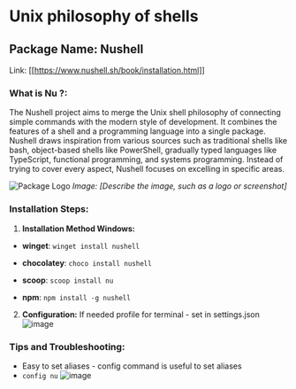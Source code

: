 # Unix philosophy of shells

## Package Name: Nushell

Link:  [[https://www.nushell.sh/book/installation.html]]

### What is Nu ?:
The Nushell project aims to merge the Unix shell philosophy of connecting simple commands with the modern style of development. It combines the features of a shell and a programming language into a single package. Nushell draws inspiration from various sources such as traditional shells like bash, object-based shells like PowerShell, gradually typed languages like TypeScript, functional programming, and systems programming. Instead of trying to cover every aspect, Nushell focuses on excelling in specific areas.

![Package Logo](insert_image_url_here)
*Image: [Describe the image, such as a logo or screenshot]*

### Installation Steps:
1. **Installation Method Windows:** 
- **winget**: ```winget install nushell```

- **chocolatey**: ```choco install nushell```

- **scoop**: ```scoop install nu```

- **npm**: ```npm install -g nushell```


2. **Configuration:**
   If needed profile for terminal -  set in settings.json 
   ![image](https://github.com/SaileshBK/Notes/assets/101400043/4acb2cbe-8845-4175-a1eb-a567b51768b0)

### Tips and Troubleshooting:
- Easy to set aliases - config command is useful to set aliases 
- ```config nu```
![image](https://github.com/SaileshBK/Notes/assets/101400043/24dc8351-516e-40ec-8b81-374eab209929)


